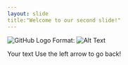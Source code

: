 ```yaml
--- 
layout: slide
title:"Welcome to our second slide!"
---
```


![GitHub Logo](/images/logo.png)
Format: ![Alt Text](url)

Your text
Use the left arrow to go back!
